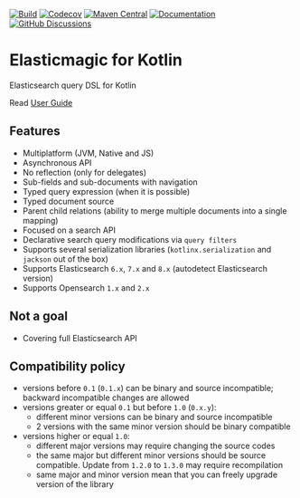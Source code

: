 [![Build](https://github.com/anti-social/elasticmagic-kt/actions/workflows/build.yaml/badge.svg)](https://github.com/anti-social/elasticmagic-kt/actions/workflows/build.yaml)
[![Codecov](https://codecov.io/gh/anti-social/elasticmagic-kt/branch/master/graph/badge.svg?token=ELH5YR0I9C)](https://codecov.io/gh/anti-social/elasticmagic-kt)
[![Maven Central](https://img.shields.io/maven-central/v/dev.evo.elasticmagic/elasticmagic)](https://maven-badges.herokuapp.com/maven-central/dev.evo.elasticmagic/elasticmagic)
[![Documentation](https://img.shields.io/badge/Documentation-latest-orange)](https://anti-social.github.io/elasticmagic-kt/)
[![GitHub Discussions](https://img.shields.io/github/discussions/anti-social/elasticmagic-kt?label=Ask%20a%20question)](https://github.com/anti-social/elasticmagic-kt/discussions/categories/q-a)

# Elasticmagic for Kotlin

Elasticsearch query DSL for Kotlin

Read [User Guide](https://anti-social.github.io/elasticmagic-kt/latest/document/)

## Features

- Multiplatform (JVM, Native and JS)
- Asynchronous API
- No reflection (only for delegates)
- Sub-fields and sub-documents with navigation
- Typed query expression (when it is possible)
- Typed document source
- Parent child relations (ability to merge multiple documents into a single mapping)
- Focused on a search API
- Declarative search query modifications via `query filters`
- Supports several serialization libraries (`kotlinx.serialization` and `jackson` out of the box)
- Supports Elasticsearch `6.x`, `7.x` and `8.x` (autodetect Elasticsearch version)
- Supports Opensearch `1.x` and `2.x`

## Not a goal

- Covering full Elasticsearch API

## Compatibility policy

- versions before `0.1` (`0.1.x`) can be binary and source incompatible; backward incompatible changes are allowed
- versions greater or equal `0.1` but before `1.0` (`0.x.y`):
  - different minor versions can be binary and source incompatible
  - 2 versions with the same minor version should be binary compatible
- versions higher or equal `1.0`:
  - different major versions may require changing the source codes
  - the same major but different minor versions should be source compatible.
    Update from `1.2.0` to `1.3.0` may require recompilation
  - same major and minor version mean that you can freely upgrade version of the library